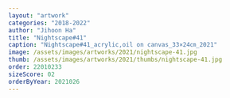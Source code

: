 ```yaml
---
layout: "artwork"
categories: "2018-2022"
author: "Jihoon Ha"
title: "Nightscape#41"
caption: "Nightscape#41_acrylic,oil on canvas_33×24㎝_2021"
image: /assets/images/artworks/2021/nightscape-41.jpg
thumb: /assets/images/artworks/2021/thumbs/nightscape-41.jpg
order: 22010233
sizeScore: 02
orderByYear: 2021026
---
```

